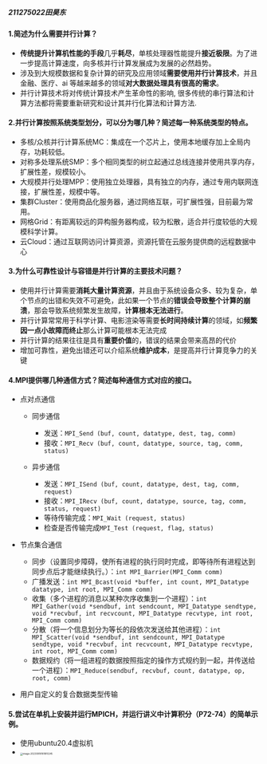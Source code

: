 ##### 211275022田昊东

#### 1.简述为什么需要并行计算？

- **传统提升计算机性能的手段**几乎**耗尽**，单核处理器性能提升**接近极限**。为了进一步提高计算速度，向多核并行计算发展成为发展的必然趋势。
- 涉及到大规模数据和复杂计算的研究及应用领域**需要使用并行计算技术**，并且金融、医疗、ai 等越来越多的领域**对大数据处理具有很高的需求**。
- 并行计算技术将对传统计算技术产生革命性的影响, 很多传统的串行算法和计算方法都将需要重新研究和设计其并行化算法和计算方法.

#### 2.并行计算按照系统类型划分，可以分为哪几种？简述每一种系统类型的特点。

- 多核/众核并行计算系统MC：集成在一个芯片上，使用本地缓存加上全局内存，功耗较低。
- 对称多处理系统SMP：多个相同类型的树立起通过总线连接并使用共享内存，扩展性差，规模较小。
- 大规模并行处理MPP：使用独立处理器，具有独立的内存，通过专用内联网连接，扩展性差，规模中等。
- 集群Cluster：使用商品化服务器，通过网络互联，可扩展性强，目前最为常用。
- 网格Grid：有距离较远的异构服务器构成，较为松散，适合并行度较低的大规模科学计算。
- 云Cloud：通过互联网访问计算资源，资源托管在云服务提供商的远程数据中心

#### 3.为什么可靠性设计与容错是并行计算的主要技术问题？

- 使用并行计算需要**消耗大量计算资源**，并且由于系统设备众多、较为复杂，单个节点的出错和失效不可避免，此如果一个节点的**错误会导致整个计算的崩溃**，那会导致系统频繁发生故障，**计算根本无法进行**。
- 并行计算常常用于科学计算、电影渲染等需要**长时间持续计算**的领域，如**频繁因一点小故障而终止**那么计算可能根本无法完成
- 并行计算的结果往往是具有**重要价值**的，错误的结果会带来高昂的代价
- 增加可靠性，避免出错还可以介绍系统**维护成本**，是提高并行计算竞争力的关键

#### 4.MPI提供哪几种通信方式？简述每种通信方式对应的接口。

- 点对点通信
  - 同步通信
    - 发送：`MPI_Send (buf, count, datatype, dest, tag, comm)`
    - 接收：`MPI_Recv (buf, count, datatype, source, tag, comm, status)`

  - 异步通信
    - 发送：`MPI_ISend (buf, count, datatype, dest, tag, comm, request)`
    - 接收：`MPI_IRecv (buf, count, datatype, source, tag, comm, status, request)`
    - 等待传输完成：`MPI_Wait (request, status)`
    - 检查是否传输完成`MPI_Test (request, flag, status)`

- 节点集合通信
  - 同步（设置同步障碍，使所有进程的执行同时完成，即等待所有进程达到同步点后才能继续执行。）：`int MPI_Barrier(MPI_Comm comm)`
  - 广播发送：`int MPI_Bcast(void *buffer, int count, MPI_Datatype datatype, int root, MPI_Comm comm)`
  - 收集（多个进程的消息以某种次序收集到一个进程）：`int MPI_Gather(void *sendbuf, int sendcount, MPI_Datatype sendtype, void *recvbuf, int recvcount, MPI_Datatype recvtype, int root, MPI_Comm comm)`
  - 分散（将一个信息划分为等长的段依次发送给其他进程）：`int MPI_Scatter(void *sendbuf, int sendcount, MPI_Datatype sendtype, void *recvbuf, int recvcount, MPI_Datatype recvtype, int root, MPI_Comm comm)`
  - 数据规约（将一组进程的数据按照指定的操作方式规约到一起，并传送给一个进程）：`MPI_Reduce(sendbuf, recvbuf, count, datatype, op, root, comm)`

- 用户自定义的复合数据类型传输

#### 5.尝试在单机上安装并运行MPICH，并运行讲义中计算积分（P72-74）的简单示例。

- 使用ubuntu20.4虚拟机
- <img src="https://thdlrt.oss-cn-beijing.aliyuncs.com/image-20230918181810245.png" alt="image-20230918181810245" style="zoom:33%;" />